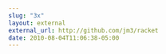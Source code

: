 ```yaml
---
slug: "3x"
layout: external
external_url: http://github.com/jm3/racket
date: 2010-08-04T11:06:38-05:00
---
```

